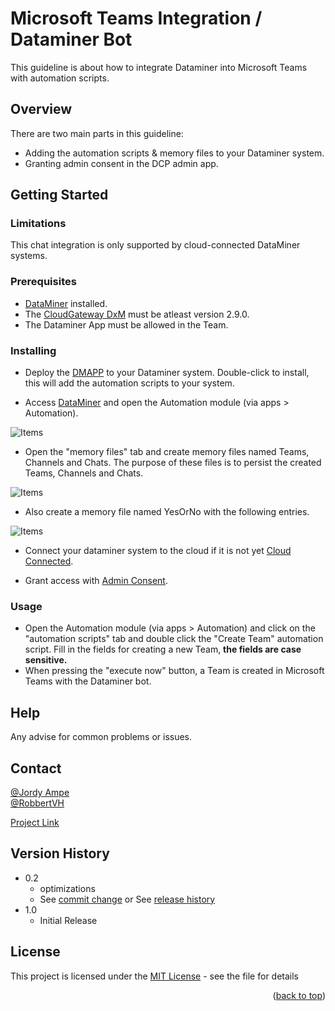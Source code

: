 <a name="readme-top"></a>
# Microsoft Teams Integration / Dataminer Bot

This guideline is about how to integrate Dataminer into Microsoft Teams with automation scripts.

## Overview

There are two main parts in this guideline:
 * Adding the automation scripts & memory files to your Dataminer system.
 * Granting admin consent in the DCP admin app.

## Getting Started

### Limitations

This chat integration is only supported by cloud-connected DataMiner systems.

### Prerequisites

* [DataMiner](https://community.dataminer.services/dataminer-client-requirements/) installed.
* The [CloudGateway DxM](https://docs.dataminer.services/user-guide/Cloud_Platform/CloudAdminApp/Managing_cloud-connected_nodes.html) must be atleast version 2.9.0.
* The Dataminer App must be allowed in the Team.

### Installing

* Deploy the [DMAPP]() to your Dataminer system. Double-click to install, this will add the automation scripts to your system.

* Access [DataMiner](https://docs.dataminer.services/user-guide/Getting_started/Accessing_DataMiner/Accessing_DataMiner.html) and open the Automation module (via apps > Automation).

![Items](https://user-images.githubusercontent.com/109528797/186420636-61efa334-6041-44df-9056-11e6cf44da78.png)

* Open the "memory files" tab and create memory files named Teams, Channels and Chats. The purpose of these files is to persist the created Teams, Channels and Chats.

![Items](https://user-images.githubusercontent.com/109528797/186420786-f9b95bca-ee82-49d6-901a-5a19c4c14f43.png)

* Also create a memory file named YesOrNo with the following entries.

![Items](https://user-images.githubusercontent.com/109528797/186423143-bab59820-8e45-4315-a192-24b34398b502.png)

* Connect your dataminer system to the cloud if it is not yet [Cloud Connected](https://docs.dataminer.services/user-guide/Cloud_Platform/AboutCloudPlatform/Connecting_your_DataMiner_System_to_the_cloud.html).

* Grant access with [Admin Consent](https://docs.dataminer.services/user-guide/Cloud_Platform/CloudAdminApp/Granting_admin_consent.html).



### Usage

* Open the Automation module (via apps > Automation) and click on the "automation scripts" tab and double click the "Create Team" automation script. Fill in the fields for creating a new Team, **the fields are case sensitive.**
* When pressing the "execute now" button, a Team is created in Microsoft Teams with the Dataminer bot.


## Help

Any advise for common problems or issues.

## Contact

[@Jordy Ampe](https://github.com/JordyGit)  
[@RobbertVH](https://github.com/RobbertVH)

[Project Link](https://github.com/SkylineCommunications/chat-integration)

## Version History

* 0.2
   * optimizations
   * See [commit change]() or See [release history]()
* 1.0
   * Initial Release

## License

This project is licensed under the [MIT License](https://github.com/SkylineCommunications/chat-integration/blob/main/LICENSE) - see the file for details
<p align="right">(<a href="#readme-top">back to top</a>)</p>
